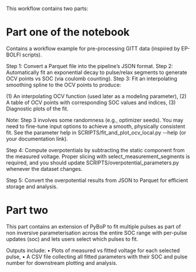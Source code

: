 This workflow contains two parts: 

# Part one of the notebook
Contains a workflow example for pre-processing GITT data (inspired by EP-BOLFI scripts).

Step 1: Convert a Parquet file into the pipeline’s JSON format.
Step 2: Automatically fit an exponential decay to pulse/relax segments to generate OCV points vs SOC (via coulomb counting).
Step 3: Fit an interpolating smoothing spline to the OCV points to produce:

(1) An interpolating OCV function (used later as a modeling parameter),
(2) A table of OCV points with corresponding SOC values and indices,
(3) Diagnostic plots of the fit.

Note: Step 3 involves some randomness (e.g., optimizer seeds). You may need to fine-tune input options to achieve a smooth, physically 
consistent fit. See the parameter help in SCRIPTS/fit_and_plot_ocv_local.py --help (or your documentation link).

Step 4: Compute overpotentials by subtracting the static component from the measured voltage. Proper slicing with 
select_measurement_segments is required, and you should update SCRIPTS/overpotential_parameters.py whenever the dataset changes.

Step 5: Convert the overpotential results from JSON to Parquet for efficient storage and analysis.

# Part two

This part contains an extension of PyBoP to fit multiple pulses as part of non inversive parameterisation across the entire SOC range with per-pulse updates (soc) and lets users select which pulses to fit.

 Outputs include:
 • Plots of measured vs fitted voltage for each selected pulse,
 • A CSV file collecting all fitted parameters with their SOC and pulse number for downstream plotting and analysis.
